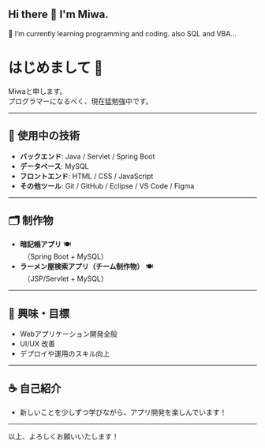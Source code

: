 ## Hi there 👋 I'm Miwa. 
🌱 I’m currently learning programming and coding. also SQL and VBA...

<!--
**tirimenkonnbu/tirimenkonnbu** is a ✨ _special_ ✨ repository because its `README.md` (this file) appears on your GitHub profile.

Here are some ideas to get you started:

- 🔭 I’m currently working on ...
- 🌱 I’m currently learning ...
- 👯 I’m looking to collaborate on ...
- 🤔 I’m looking for help with ...
- 💬 Ask me about ...
- 📫 How to reach me: ...
- 😄 Pronouns: ...
- ⚡ Fun fact: ...
-->
# はじめまして 👋

Miwaと申します。  
プログラマーになるべく、現在猛勉強中です。

---

## 🔧 使用中の技術

- **バックエンド**: Java / Servlet / Spring Boot 
- **データベース**: MySQL 
- **フロントエンド**: HTML / CSS / JavaScript
- **その他ツール**: Git / GitHub / Eclipse / VS Code / Figma

---

## 🗂️ 制作物

- **暗記帳アプリ** 🍽  
　（Spring Boot + MySQL）  
- **ラーメン屋検索アプリ（チーム制作物）** 🍽  
　（JSP/Servlet + MySQL）

---

## 🎯 興味・目標

- Webアプリケーション開発全般
- UI/UX 改善
- デプロイや運用のスキル向上

---

## ☕ 自己紹介

- 新しいことを少しずつ学びながら、アプリ開発を楽しんでいます！

---

以上、よろしくお願いいたします！
